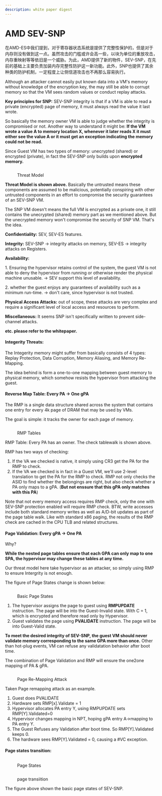 ```yaml
---
description: white paper digest
---
```


# AMD SEV-SNP

在AMD-ES中我们提到，对于寄存器状态系统是提供了完整性保护的，但是对于内存则没有做到这一点。虽然攻击的门槛或许会高一些，以块为单位的重放攻击，内存重映射等等依旧是一个威胁。为此，AMD提供了新的物件，SEV-SNP，在先前的基础上主要负责加装内存完整性防护这一新功能。此外，SNP也提供了其余种类的防护机制，一定程度上让侧信道攻击也不再那么容易执行。

Although an attacker cannot easily put known data into a VM's memory without knowledge of the encryption key, the may still be able to corrupt memory so that the VM sees random values or conduct replay attacks.

**Key principles for SNP:** SEV-SNP integrity is that if a VM is able to read a private (encrypted) page of memory, it must always read the value it last wrote.

So basically the memory owner VM is able to judge whether the integrity is compromised or not. Another way to understand it might be: **If the VM wrote a value A to memory location X, whenever it later reads X it must either see the value A or it must get an exception indicating the memory could not be read.**

Since Guest VM has two types of memory: unecrypted (shared) or encrypted (private), in fact the SEV-SNP only builds upon **encrypted memory.**

<figure><img src="../.gitbook/assets/Screenshot 2023-03-04 115139.png" alt=""><figcaption><p>Threat Model</p></figcaption></figure>

**Threat Model is shown above.** Basically the untrusted means these components are assumed to be malicious, potentially conspiring with other untrusted components in an effort to compromise the security guarantees of an SEV-SNP VM.

The SNP VM doesn't means the full VM is encrypted as a private one, it still contains the unecrypted (shared) memory part as we mentioned above. But the unecrypted memory won't compromise the security of SNP VM. That's the idea.

**Confidentiality:** SEV, SEV-ES features.

**Integrity:** SEV-SNP -> integrity attacks on memory, SEV-ES -> integrity attacks on Registers.

**Availability:**&#x20;

1\. Ensuring the hypervisor retains control of the system, the guest VM is not able to deny the hypervisor from running or otherwise render the physical machine unusable. -> SEV support this level of availability.&#x20;

2\. whether the guest enjoys any guarantees of availability such as a minimum run-time. -> don't care, since hypervisor is not trusted.

**Physical Access Attacks:** out of scope, these attacks are very complex and require a significant level of local access and resources to perform.

**Miscellaneous:** It seems SNP isn't specifically written to prevent side-channel attacks.

**etc. please refer to the whitepaper.**

#### **Integerity Threats:**&#x20;

The Integerity memory might suffer from basically consists of 4 types: Replay Protection, Data Corruption, Memory Aliasing, and Memory Re-Mapping.

The idea behind is form a one-to-one mapping between guest memory to physical memory, which somehow resists the hypervisor from attacking the guest.

#### Reverse Map Table: Every PA -> One gPA

The RMP is a single data structure shared across the system that contains one entry for every 4k page of DRAM that may be used by VMs.

The goal is simple: it tracks the owner for each page of memory.

<figure><img src="../.gitbook/assets/Screenshot 2023-03-06 110911.png" alt=""><figcaption><p>RMP Tables</p></figcaption></figure>

RMP Table: Every PA has an owner. The check tablewalk is shown above.

RMP has two ways of checking:

1. If the VA we checked is native, it simply using CR3 get the PA for the RMP to check.
2. If the VA we checked is in fact in a Guest VM, we'll use 2-level translation to get the PA for the RMP to check. RMP not only checks the ASID to find whether the belongings are right, but also check whether a PA only maps to a gPA. (**But not enssure that this gPA only matches with this PA**)

Note that not every memory access requires RMP check, only the one with SEV-SNP protection enabled will require RMP check. BTW, write accesses include both standard memory writes as well as A/D-bit updates as part of the page table walk. Like with standard x86 paging, the results of the RMP check are cached in the CPU TLB and related structures.

#### Page Validation: Every gPA -> One PA

Why?

**While the nested page tables ensure that each GPA can only map to one SPA, the hypervisor may change these tables at any time.**

Our threat model here take hypervisor as an attacker, so simply using RMP to ensure Intergrity is not enough.



The figure of Page States change is shown below:

<figure><img src="../.gitbook/assets/figure4.png" alt=""><figcaption><p>Basic Page States</p></figcaption></figure>

1. The hypervisor assigns the page to guest using **RMPUPDATE** instruction. The page will be into the Guest-Invalid state. With C = 1, which is encrypted and therefore read only by Hypervisor.
2. Guest validates the page using **PVALIDATE** instruction. The page will be into Guest-Valid state.

**To meet the desired integrity of SEV-SNP, the guest VM should never validate memory corresponding to the same GPA more than once.** Other than hot-plug events, VM can refuse any validatation behavior after boot time.

The combination of Page Validation and RMP will ensure the one2one mapping of PA & gPA.

<figure><img src="../.gitbook/assets/微信图片_20230306152845 (1).png" alt=""><figcaption><p>Page Re-Mapping Attack</p></figcaption></figure>

Taken Page remapping attack as an example.

1. Guest does PVALIDATE
2. Hardware sets RMP\[x].Validate = 1
3. Hypervisor allocates PA entry Y, using RMPUPDATE sets RMP\[Y].Validated=0
4. Hypervisor changes mapping in NPT, hoping gPA entry A->mapping to PA entry Y.
5. The Guest Refuses any Validation after boot time. So RMP\[Y].Validated keeps 0.
6. The hardware sees RMP\[Y].Validated = 0, causing a #VC exception.

#### Page states transition:

<figure><img src="../.gitbook/assets/Screenshot 2023-03-07 090044.png" alt=""><figcaption><p>Page States</p></figcaption></figure>

<figure><img src="../.gitbook/assets/Screenshot 2023-03-07 092905.png" alt=""><figcaption><p>page transiition</p></figcaption></figure>

The figure above shown the basic page states of SEV-SNP.&#x20;



